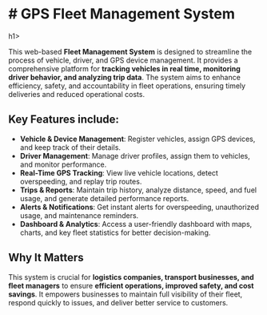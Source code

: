
<h1># GPS Fleet Management System</h1>h1>

This web-based **Fleet Management System** is designed to streamline the process of vehicle, driver, and GPS device management. It provides a comprehensive platform for **tracking vehicles in real time, monitoring driver behavior, and analyzing trip data**. The system aims to enhance efficiency, safety, and accountability in fleet operations, ensuring timely deliveries and reduced operational costs.

## Key Features include:

* **Vehicle & Device Management**: Register vehicles, assign GPS devices, and keep track of their details.
* **Driver Management**: Manage driver profiles, assign them to vehicles, and monitor performance.
* **Real-Time GPS Tracking**: View live vehicle locations, detect overspeeding, and replay trip routes.
* **Trips & Reports**: Maintain trip history, analyze distance, speed, and fuel usage, and generate detailed performance reports.
* **Alerts & Notifications**: Get instant alerts for overspeeding, unauthorized usage, and maintenance reminders.
* **Dashboard & Analytics**: Access a user-friendly dashboard with maps, charts, and key fleet statistics for better decision-making.

## Why It Matters

This system is crucial for **logistics companies, transport businesses, and fleet managers** to ensure **efficient operations, improved safety, and cost savings**. It empowers businesses to maintain full visibility of their fleet, respond quickly to issues, and deliver better service to customers.

